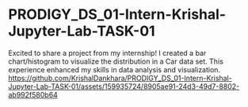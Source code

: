 # PRODIGY_DS_01-Intern-Krishal-Jupyter-Lab-TASK-01
Excited to share a project from my internship! I created a bar chart/histogram to visualize the distribution in a Car data set. This experience enhanced my skills in data analysis and visualization. 
https://github.com/KrishalDankhara/PRODIGY_DS_01-Intern-Krishal-Jupyter-Lab-TASK-01/assets/159935724/8905ae91-24d3-49d7-8802-ab992f580b64

